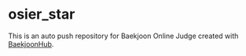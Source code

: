 # osier_star
This is an auto push repository for Baekjoon Online Judge created with [BaekjoonHub](https://github.com/BaekjoonHub/BaekjoonHub).
